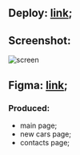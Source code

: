 
## Deploy: [link](https://lanecka.github.io/leasing-car/);
## Screenshot: 
![screen](https://github.com/Lanecka/leasing-car/assets/114612884/5aad5fd7-c849-443f-8bc2-37e3e9a7c097)
## Figma: [link](https://www.figma.com/community/file/1216769543134582897/lease-cars);
### Produced:
* main page;
* new cars page;
* contacts page;

